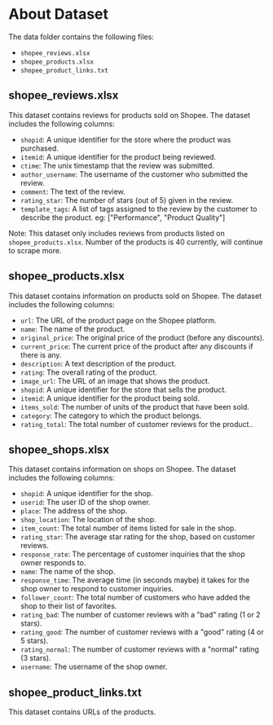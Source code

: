 # About Dataset
The data folder contains the following files:
* `shopee_reviews.xlsx`
* `shopee_products.xlsx`
* `shopee_product_links.txt`

## shopee_reviews.xlsx
This dataset contains reviews for products sold on Shopee. The dataset includes the following columns:

* `shopid`: A unique identifier for the store where the product was purchased.
* `itemid`: A unique identifier for the product being reviewed.
* `ctime`: The unix timestamp that the review was submitted.
* `author_username`: The username of the customer who submitted the review.
* `comment`: The text of the review.
* `rating_star`: The number of stars (out of 5) given in the review.
* `template_tags`: A list of tags assigned to the review by the customer to describe the product. eg: ["Performance", "Product Quality"] 

Note: This dataset only includes reviews from products listed on `shopee_products.xlsx`. Number of the products is 40 currently, will continue to scrape more.

## shopee_products.xlsx
This dataset contains information on products sold on Shopee. The dataset includes the following columns:

* `url`: The URL of the product page on the Shopee platform.
* `name`: The name of the product.
* `original_price`: The original price of the product (before any discounts).
* `current_price`: The current price of the product after any discounts if there is any.
* `description`: A text description of the product.
* `rating`: The overall rating of the product.
* `image_url`: The URL of an image that shows the product.
* `shopid`: A unique identifier for the store that sells the product.
* `itemid`: A unique identifier for the product being sold.
* `items_sold`: The number of units of the product that have been sold.
* `category`: The category to which the product belongs.
* `rating_total`: The total number of customer reviews for the product..

## shopee_shops.xlsx
This dataset contains information on shops on Shopee. The dataset includes the following columns:

* `shopid`: A unique identifier for the shop.
* `userid`: The user ID of the shop owner.
* `place`: The address of the shop.
* `shop_location`: The location of the shop.
* `item_count`: The total number of items listed for sale in the shop.
* `rating_star`: The average star rating for the shop, based on customer reviews.
* `response_rate`: The percentage of customer inquiries that the shop owner responds to.
* `name`: The name of the shop.
* `response_time`: The average time (in seconds maybe) it takes for the shop owner to respond to customer inquiries.
* `follower_count`: The total number of customers who have added the shop to their list of favorites.
* `rating_bad`: The number of customer reviews with a "bad" rating (1 or 2 stars).
* `rating_good`: The number of customer reviews with a "good" rating (4 or 5 stars).
* `rating_normal`: The number of customer reviews with a "normal" rating (3 stars).
* `username`: The username of the shop owner.

## shopee_product_links.txt
This dataset contains URLs of the products.
